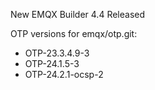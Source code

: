 New EMQX Builder 4.4 Released

OTP versions for emqx/otp.git:

+ OTP-23.3.4.9-3
+ OTP-24.1.5-3
+ OTP-24.2.1-ocsp-2
